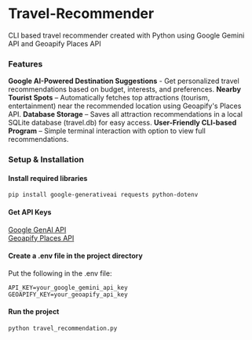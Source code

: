 # Travel-Recommender
CLI based travel recommender created with Python using Google Gemini API and Geoapify Places API


### Features
**Google AI-Powered Destination Suggestions** - Get personalized travel recommendations based on budget, interests, and preferences. 
**Nearby Tourist Spots** – Automatically fetches top attractions (tourism, entertainment) near the recommended location using Geoapify's Places API. 
**Database Storage** – Saves all attraction recommendations in a local SQLite database (travel.db) for easy access. 
**User-Friendly CLI-based Program** – Simple terminal interaction with option to view full recommendations.






### Setup & Installation
#### Install required libraries
`pip install google-generativeai requests python-dotenv`


#### Get API Keys
[Google GenAI API](https://ai.google.dev/gemini-api/docs)   
[Geoapify Places API](https://apidocs.geoapify.com/docs/places/)


#### Create a .env file in the project directory
Put the following in the .env file:
```
API_KEY=your_google_gemini_api_key
GEOAPIFY_KEY=your_geoapify_api_key
```


#### Run the project
`python travel_recommendation.py`
